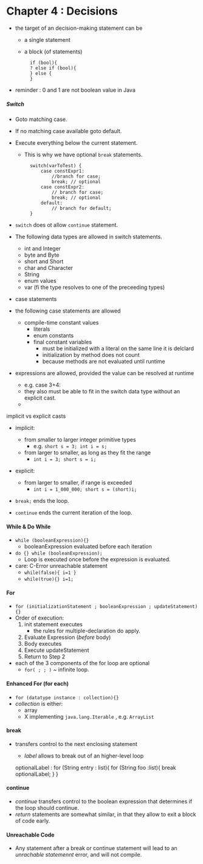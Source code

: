 # Chapter 4 : Decisions


* the target of an decision-making statement can be
    * a single statement
    * a block (of statements)
    
            if (bool){
            ? else if (bool){
            } else {
            }
            
* reminder : 0 and 1 are not boolean value in Java

##### Switch
* Goto matching case.
* If no matching case available goto default.
* Execute everything below the current statement.
    * This is why we have optional `break` statements.

            switch(varToTest) {
                case constExpr1:
                    //branch for case;
                    break; // optional
                case constExpr2:
                    // branch for case;
                    break; // optional
                default:
                    // branch for default;
            }
* `switch` does ot allow `continue` statement.
* The following data types are allowed in switch statements.
    * int and Integer
    * byte and Byte
    * short and Short
    * char and Character
    * String
    * enum values
    * var (fi the type resolves to one of the preceeding types)
    
* case statements
* the following case statements are allowed
    * compile-time constant values
        * literals
        * enum constants
        * final constant variables
            * must be initialized with a literal on the same line it is delclard
            * initialization by method does not count
            * because methods are not evaluated until runtime
* expressions are allowed, provided the value can be resolved at runtime
    * e.g. case 3+4:
    * they also must be able to fit in the switch data type without an explicit cast.
    * 

implicit vs explicit casts
* implicit:
    * from smaller to larger integer primitive types
        * e.g. `short s = 3; int i = s;`
    * from larger to smaller, as long as they fit the range
        * `int i = 3; short s = i;`
* explicit:
    * from larger to smaller, if range is exceeded
        * `int i = 1_000_000; short s = (short)i;`


*  `break;` ends the loop.
* `continue` ends the current iteration of the loop.

#### While & Do While

* `while (booleanExpression){}`    
    * booleanExpression evaluated before each iteration
* `do {} while (booleanExpression);`
    * Loop is executed once before the expression is evaluated.    
* care: C-Error unreachable statement
    * `while(false){ i=1 }`
    * `while(true){} i=1;`





#### For
* `for (initializationStatement ; booleanExpression ; updateStatement) {}`
* Order of execution:
    1. init statement executes
        * the rules for multiple-declaration do apply.
    1. Evaluate Expression (_before_ body)
    1. Body executes
    1. Execute updateStatement
    1. Return to Step 2
* each of the 3 components of the for loop are optional
    * `for( ; ; )` ~ infinite loop.

#### Enhanced For (for each)
* `for (datatype instance : collection){}`
*  _collection_ is either:
    *  array
    * X implementing `java.lang.Iterable` , e.g. `ArrayList` 


#### break
* transfers control to the next enclosing statement
    *  _label_ allows to break out of an higher-level loop


    optionalLabel : for (String entry : list){
                for (String foo :list){
                    break optionalLabel;
    }           }


#### continue
* _continue_ transfers control to the boolean expression that determines 
if the loop should continue.
* _return_ statements are somewhat similar, 
in that they allow to exit a block of code early.

#### Unreachable Code
* Any statement after a break or continue statement will lead to an 
_unrachable statemennt_ error, and will not compile.

